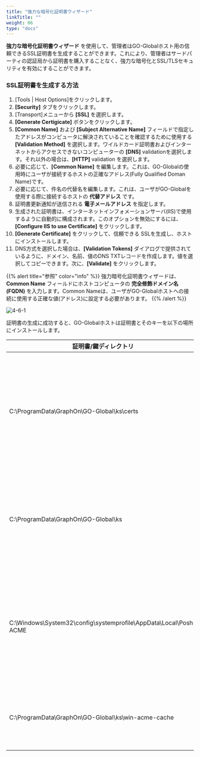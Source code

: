 ```yaml
---
title: "強力な暗号化証明書ウィザード"
linkTitle: ""
weight: 06
type: "docs"
---
```


**強力な暗号化証明書ウィザード** を使用して、管理者はGO-Globalホスト用の信頼できるSSL証明書を生成することができます。これにより、管理者はサードパーティの認証局から証明書を購入することなく、強力な暗号化とSSL/TLSセキュリティを有効にすることができます。

### SSL証明書を生成する方法

1. [Tools | Host Options]をクリックします。
2. **[Security]** タブをクリックします。
3. [Transport]メニューから **[SSL]** を選択します。
4. **[Generate Certigicate]** ボタンをクリックします。
5. **[Common Name]** および **[Subject Alternative Name]** フィールドで指定したアドレスがコンピュータに解決されていることを確認するために使用する **[Validation Method]** を選択します。ワイルドカード証明書およびインターネットからアクセスできないコンピューターの **[DNS]** validationを選択します。それ以外の場合は、**[HTTP]** validation を選択します。
6. 必要に応じて、**[Common Name]** を編集します。これは、GO-Globalの使用時にユーザが接続するホストの正確なアドレス(Fully Qualified Doman Name)です。
7. 必要に応じて、件名の代替名を編集します。これは、ユーザがGO-Globalを使用する際に接続するホストの **代替アドレス** です。
8. 証明書更新通知が送信される **電子メールアドレス** を指定します。
9. 生成された証明書は、インターネットインフォメーションサーバ(IIS)で使用するように自動的に構成されます。このオプションを無効にするには、**[Configure IIS to use Certificate]** をクリックします。
10. **[Generate Certificate]** をクリックして、信頼できる SSLを生成し、ホストにインストールします。
11. DNS方式を選択した場合は、**[Validation Tokens]** ダイアログで提供されているように、ドメイン、名前、値のDNS TXTレコードを作成します。値を選択してコピーできます。次に、**[Validate]** をクリックします。

{{% alert title="参照" color="info" %}}
強力暗号化証明書ウィザードは、**Common Name** フィールドにホストコンピュータの **完全修飾ドメイン名(FQDN)** を入力します。Common Nameは、ユーザがGO-Globalホストへの接続に使用する正確な値(アドレス)に設定する必要があります。
{{% /alert %}}

![4-6-1](/img/4-6-1.png) 

証明書の生成に成功すると、GO-Globalホストは証明書とそのキーを以下の場所にインストールします。

| 証明書/鍵ディレクトリ                                            | 説明                                                                                                                                                |
|------------------------------------------------------------------|-----------------------------------------------------------------------------------------------------------------------------------------------------|
| C:\ProgramData\GraphOn\GO-Global\ks\certs                        | win-acme または Posh-ACME のいずれかで正常に生成された後、証明書/キーがコピーされる場所になります。これらはそのままにして、元の命名規則に従います。 |
| C:\ProgramData\GraphOn\GO-Global\ks                              | 証明書/キーがコピーされ、名前が変更された場所で、GO-Globalが利用できるようになります。(gg_cert.key および gg_cert.pem)                             |
| C:\Windows\System32\config\systemprofile\AppData\Local\Posh-ACME | Posh-ACMEがキャッシュされた証明書/キー、および以前のリクエストに関するその他のメタデータを保存している場所 (例: 注文データやアカウントデータ)。    |
| C:\ProgramData\GraphOn\GO-Global\ks\win-acme-cache               | ここでは、win-acmeがキャッシュされた証明書/キーを保持するように設定しています。                                                                     |


